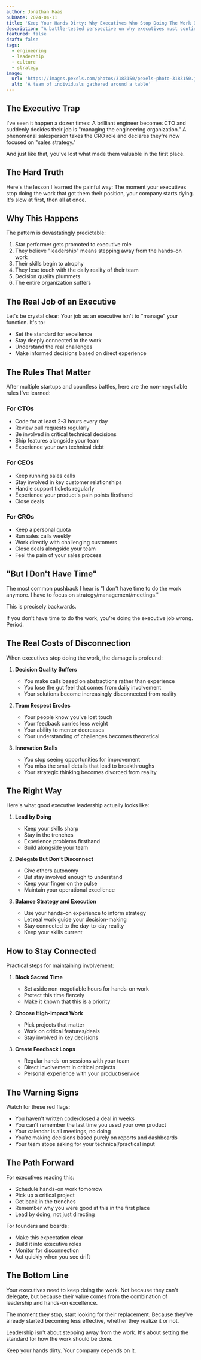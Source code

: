 ```yaml
---
author: Jonathan Haas
pubDate: 2024-04-11
title: 'Keep Your Hands Dirty: Why Executives Who Stop Doing The Work Destroy Companies'
description: "A battle-tested perspective on why executives must continue doing the core work that got them their role, and how stepping away leads to organizational failure"
featured: false
draft: false
tags:
  - engineering
  - leadership
  - culture
  - strategy
image:
  url: 'https://images.pexels.com/photos/3183150/pexels-photo-3183150.jpeg'
  alt: 'A team of individuals gathered around a table'
---
```


## The Executive Trap

I've seen it happen a dozen times: A brilliant engineer becomes CTO and suddenly
decides their job is "managing the engineering organization." A phenomenal
salesperson takes the CRO role and declares they're now focused on "sales
strategy."

And just like that, you've lost what made them valuable in the first place.

## The Hard Truth

Here's the lesson I learned the painful way: The moment your executives stop
doing the work that got them their position, your company starts dying. It's
slow at first, then all at once.

## Why This Happens

The pattern is devastatingly predictable:

1. Star performer gets promoted to executive role
2. They believe "leadership" means stepping away from the hands-on work
3. Their skills begin to atrophy
4. They lose touch with the daily reality of their team
5. Decision quality plummets
6. The entire organization suffers

## The Real Job of an Executive

Let's be crystal clear: Your job as an executive isn't to "manage" your
function. It's to:

- Set the standard for excellence
- Stay deeply connected to the work
- Understand the real challenges
- Make informed decisions based on direct experience

## The Rules That Matter

After multiple startups and countless battles, here are the non-negotiable rules
I've learned:

### For CTOs

- Code for at least 2-3 hours every day
- Review pull requests regularly
- Be involved in critical technical decisions
- Ship features alongside your team
- Experience your own technical debt

### For CEOs

- Keep running sales calls
- Stay involved in key customer relationships
- Handle support tickets regularly
- Experience your product's pain points firsthand
- Close deals

### For CROs

- Keep a personal quota
- Run sales calls weekly
- Work directly with challenging customers
- Close deals alongside your team
- Feel the pain of your sales process

## "But I Don't Have Time"

The most common pushback I hear is "I don't have time to do the work anymore. I
have to focus on strategy/management/meetings."

This is precisely backwards.

If you don't have time to do the work, you're doing the executive job wrong.
Period.

## The Real Costs of Disconnection

When executives stop doing the work, the damage is profound:

1. **Decision Quality Suffers**

   - You make calls based on abstractions rather than experience
   - You lose the gut feel that comes from daily involvement
   - Your solutions become increasingly disconnected from reality

2. **Team Respect Erodes**

   - Your people know you've lost touch
   - Your feedback carries less weight
   - Your ability to mentor decreases
   - Your understanding of challenges becomes theoretical

3. **Innovation Stalls**
   - You stop seeing opportunities for improvement
   - You miss the small details that lead to breakthroughs
   - Your strategic thinking becomes divorced from reality

## The Right Way

Here's what good executive leadership actually looks like:

1. **Lead by Doing**

   - Keep your skills sharp
   - Stay in the trenches
   - Experience problems firsthand
   - Build alongside your team

2. **Delegate But Don't Disconnect**

   - Give others autonomy
   - But stay involved enough to understand
   - Keep your finger on the pulse
   - Maintain your operational excellence

3. **Balance Strategy and Execution**
   - Use your hands-on experience to inform strategy
   - Let real work guide your decision-making
   - Stay connected to the day-to-day reality
   - Keep your skills current

## How to Stay Connected

Practical steps for maintaining involvement:

1. **Block Sacred Time**

   - Set aside non-negotiable hours for hands-on work
   - Protect this time fiercely
   - Make it known that this is a priority

2. **Choose High-Impact Work**

   - Pick projects that matter
   - Work on critical features/deals
   - Stay involved in key decisions

3. **Create Feedback Loops**
   - Regular hands-on sessions with your team
   - Direct involvement in critical projects
   - Personal experience with your product/service

## The Warning Signs

Watch for these red flags:

- You haven't written code/closed a deal in weeks
- You can't remember the last time you used your own product
- Your calendar is all meetings, no doing
- You're making decisions based purely on reports and dashboards
- Your team stops asking for your technical/practical input

## The Path Forward

For executives reading this:

- Schedule hands-on work tomorrow
- Pick up a critical project
- Get back in the trenches
- Remember why you were good at this in the first place
- Lead by doing, not just directing

For founders and boards:

- Make this expectation clear
- Build it into executive roles
- Monitor for disconnection
- Act quickly when you see drift

## The Bottom Line

Your executives need to keep doing the work. Not because they can't delegate,
but because their value comes from the combination of leadership and hands-on
excellence.

The moment they stop, start looking for their replacement. Because they've
already started becoming less effective, whether they realize it or not.

Leadership isn't about stepping away from the work. It's about setting the
standard for how the work should be done.

Keep your hands dirty. Your company depends on it.
